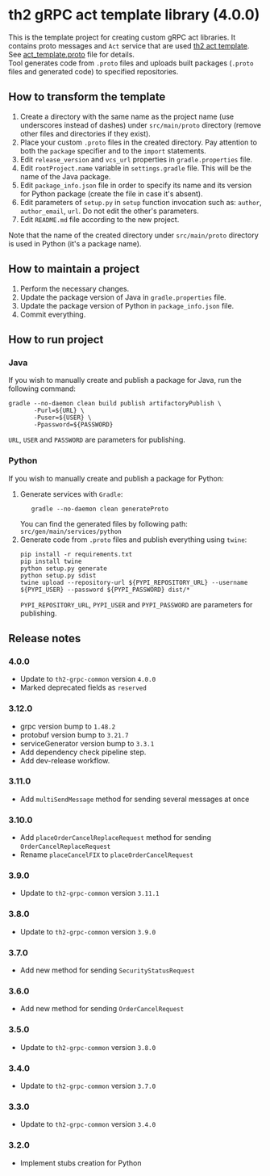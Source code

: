 # th2 gRPC act template library (4.0.0)

This is the template project for creating custom gRPC act libraries. It contains proto messages and `Act` service that are used [th2 act template](https://github.com/th2-net/th2-act-template-j "th2-act-template-j"). See [act_template.proto](src/main/proto/th2_grpc_act_template/act_template.proto "act_template.proto") file for details. <br>
Tool generates code from `.proto` files and uploads built packages (`.proto` files and generated code) to specified repositories.

## How to transform the template
1. Create a directory with the same name as the project name (use underscores instead of dashes) under `src/main/proto` directory (remove other files and directories if they exist).
2. Place your custom `.proto` files in the created directory. Pay attention to both the `package` specifier and to the `import` statements.
3. Edit `release_version` and `vcs_url` properties in `gradle.properties` file.
4. Edit `rootProject.name` variable in `settings.gradle` file. This will be the name of the Java package.
5. Edit `package_info.json` file in order to specify its name and its version for Python package (create the file in case it's absent).
6. Edit parameters of `setup.py` in `setup` function invocation such as: `author`, `author_email`, `url`. Do not edit the other's parameters.
7. Edit `README.md` file according to the new project.

Note that the name of the created directory under `src/main/proto` directory is used in Python (it's a package name).

## How to maintain a project
1. Perform the necessary changes.
2. Update the package version of Java in `gradle.properties` file.
3. Update the package version of Python in `package_info.json` file.
4. Commit everything.

## How to run project

### Java
If you wish to manually create and publish a package for Java, run the following command:
```
gradle --no-daemon clean build publish artifactoryPublish \
       -Purl=${URL} \ 
       -Puser=${USER} \
       -Ppassword=${PASSWORD}
```
`URL`, `USER` and `PASSWORD` are parameters for publishing.

### Python
If you wish to manually create and publish a package for Python:
1. Generate services with `Gradle`:
    ```
       gradle --no-daemon clean generateProto
    ```
   You can find the generated files by following path: `src/gen/main/services/python`
2. Generate code from `.proto` files and publish everything using `twine`:
    ```
    pip install -r requirements.txt
    pip install twine
    python setup.py generate
    python setup.py sdist
    twine upload --repository-url ${PYPI_REPOSITORY_URL} --username ${PYPI_USER} --password ${PYPI_PASSWORD} dist/*
    ```
   `PYPI_REPOSITORY_URL`, `PYPI_USER` and `PYPI_PASSWORD` are parameters for publishing.

## Release notes

### 4.0.0

+ Update to `th2-grpc-common` version `4.0.0`
+ Marked deprecated fields as `reserved`

### 3.12.0
+ grpc version bump to `1.48.2`
+ protobuf version bump to `3.21.7`
+ serviceGenerator version bump to `3.3.1`
+ Add dependency check pipeline step.
+ Add dev-release workflow.

### 3.11.0

+ Add `multiSendMessage` method for sending several messages at once

### 3.10.0

+ Add `placeOrderCancelReplaceRequest` method for sending `OrderCancelReplaceRequest`
+ Rename `placeCancelFIX` to `placeOrderCancelRequest` 

### 3.9.0

+ Update to `th2-grpc-common` version `3.11.1`


### 3.8.0

+ Update to `th2-grpc-common` version `3.9.0`

### 3.7.0

+ Add new method for sending `SecurityStatusRequest`

### 3.6.0

+ Add new method for sending `OrderCancelRequest` 

### 3.5.0

+ Update to `th2-grpc-common` version `3.8.0`

### 3.4.0

+ Update to `th2-grpc-common` version `3.7.0`

### 3.3.0

+ Update to `th2-grpc-common` version `3.4.0`

### 3.2.0

+ Implement stubs creation for Python